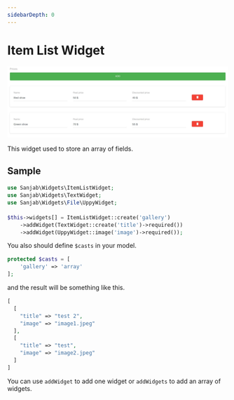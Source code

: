 ```yaml
---
sidebarDepth: 0
---
```

# Item List Widget
![Item list widget](../images/screenshots/widgets/item-list.jpg)

This widget used to store an array of fields.

## Sample
```php
use Sanjab\Widgets\ItemListWidget;
use Sanjab\Widgets\TextWidget;
use Sanjab\Widgets\File\UppyWidget;

$this->widgets[] = ItemListWidget::create('gallery')
    ->addWidget(TextWidget::create('title')->required())
    ->addWidget(UppyWidget::image('image')->required());
```

You also should define `$casts` in your model.
```php
protected $casts = [
    'gallery' => 'array'
];
```

and the result will be something like this.
```php
[
  [
    "title" => "test 2",
    "image" => "image1.jpeg"
  ],
  [
    "title" => "test",
    "image" => "image2.jpeg"
  ]
]
```

You can use `addWidget` to add one widget or `addWidgets` to add an array of widgets.
